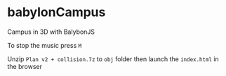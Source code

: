 # babylonCampus
Campus in 3D with BalybonJS

To stop the music press ```M```

Unzip ```Plan v2 + collision.7z``` to ```obj``` folder then launch the ```index.html``` in the browser
